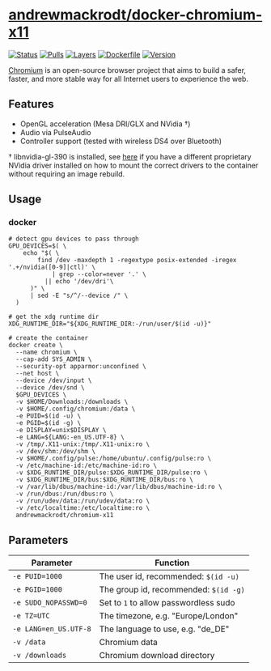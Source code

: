 # [andrewmackrodt/docker-chromium-x11](https://github.com/andrewmackrodt/dockerfiles/tree/master/chromium-x11)

[![Status](https://jenkins.mackrodt.io/buildStatus/icon?job=dockerfiles%2Fchromium-x11)][status]
[![Pulls](https://img.shields.io/docker/pulls/andrewmackrodt/chromium-x11.svg)][pulls]
[![Layers](https://images.microbadger.com/badges/image/andrewmackrodt/chromium-x11.svg)][layers]
[![Dockerfile](https://img.shields.io/github/size/andrewmackrodt/dockerfiles/chromium-x11/Dockerfile.svg?label=dockerfile)][dockerfile]
[![Version](https://images.microbadger.com/badges/version/andrewmackrodt/chromium-x11.svg)][version]

[status]: https://jenkins.mackrodt.io/job/dockerfiles/job/chromium-x11/
[pulls]: https://hub.docker.com/r/andrewmackrodt/chromium-x11
[layers]: https://microbadger.com/images/andrewmackrodt/chromium-x11
[dockerfile]: https://github.com/andrewmackrodt/dockerfiles/blob/master/chromium-x11/Dockerfile
[version]: https://hub.docker.com/r/andrewmackrodt/chromium-x11/tags

[Chromium](https://www.chromium.org/Home) is an open-source browser project that aims
to build a safer, faster, and more stable way for all Internet users to
experience the web.

## Features

* OpenGL acceleration (Mesa DRI/GLX and NVidia †)
* Audio via PulseAudio
* Controller support (tested with wireless DS4 over Bluetooth)

† libnvidia-gl-390 is installed, see [here][gist] if you have a different
proprietary NVidia driver installed on how to mount the correct drivers to
the container without requiring an image rebuild.

[gist]: https://gist.github.com/andrewmackrodt/e5f9eaf63c9296db73901796bc46a3f8

## Usage

### docker

```
# detect gpu devices to pass through
GPU_DEVICES=$( \
    echo "$( \
        find /dev -maxdepth 1 -regextype posix-extended -iregex '.+/nvidia([0-9]|ctl)' \
            | grep --color=never '.' \
          || echo '/dev/dri'\
      )" \
      | sed -E "s/^/--device /" \
  )

# get the xdg runtime dir
XDG_RUNTIME_DIR="${XDG_RUNTIME_DIR:-/run/user/$(id -u)}"

# create the container
docker create \
  --name chromium \
  --cap-add SYS_ADMIN \
  --security-opt apparmor:unconfined \
  --net host \
  --device /dev/input \
  --device /dev/snd \
  $GPU_DEVICES \
  -v $HOME/Downloads:/downloads \
  -v $HOME/.config/chromium:/data \
  -e PUID=$(id -u) \
  -e PGID=$(id -g) \
  -e DISPLAY=unix$DISPLAY \
  -e LANG=${LANG:-en_US.UTF-8} \
  -v /tmp/.X11-unix:/tmp/.X11-unix:ro \
  -v /dev/shm:/dev/shm \
  -v $HOME/.config/pulse:/home/ubuntu/.config/pulse:ro \
  -v /etc/machine-id:/etc/machine-id:ro \
  -v $XDG_RUNTIME_DIR/pulse:$XDG_RUNTIME_DIR/pulse:ro \
  -v $XDG_RUNTIME_DIR/bus:$XDG_RUNTIME_DIR/bus:ro \
  -v /var/lib/dbus/machine-id:/var/lib/dbus/machine-id:ro \
  -v /run/dbus:/run/dbus:ro \
  -v /run/udev/data:/run/udev/data:ro \
  -v /etc/localtime:/etc/localtime:ro \
  andrewmackrodt/chromium-x11
```

## Parameters

| Parameter | Function |
| --- | --- |
| `-e PUID=1000` | The user id, recommended: `$(id -u)` |
| `-e PGID=1000` | The group id, recommended: `$(id -g)` |
| `-e SUDO_NOPASSWD=0` | Set to `1` to allow passwordless sudo |
| `-e TZ=UTC` | The timezone, e.g. "Europe/London" |
| `-e LANG=en_US.UTF-8` | The language to use, e.g. "de_DE" |
| `-v /data` | Chromium data |
| `-v /downloads` | Chromium download directory |
